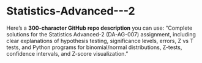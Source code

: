 # Statistics-Advanced---2
Here’s a **300-character GitHub repo description** you can use:  “Complete solutions for the Statistics Advanced-2 (DA-AG-007) assignment, including clear explanations of hypothesis testing, significance levels, errors, Z vs T tests, and Python programs for binomial/normal distributions, Z-tests, confidence intervals, and Z-score visualization.”
